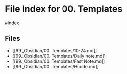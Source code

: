 # File Index for 00. Templates
#index

## Files

- [[99._Obsidian/00. Templates/10-24.md]]
- [[99._Obsidian/00. Templates/Daily note.md]]
- [[99._Obsidian/00. Templates/Fast Note.md]]
- [[99._Obsidian/00. Templates/Hcode.md]]
